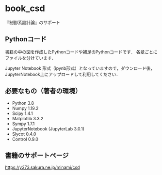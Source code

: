 # book_csd

『制御系設計論』のサポート

## Pythonコード
書籍の中の図を作成したPythonコードや補足のPythonコードです．
各章ごとにファイルを分けています．

Jupyter Notebook 形式（ipynb形式）となっていますので，ダウンロード後，JupyterNotebook上にアップロードして利用してください．

## 必要なもの（著者の環境）
- Python 3.8 
- Numpy 1.19.2 
- Scipy 1.4.1 
- Matplotlib 3.3.2
- Sympy 1.7.1
- JupyterNotebook (JupyterLab 3.0.1)
- Slycot 0.4.0
- Control 0.9.0 

## 書籍のサポートページ
https://y373.sakura.ne.jp/minami/csd
